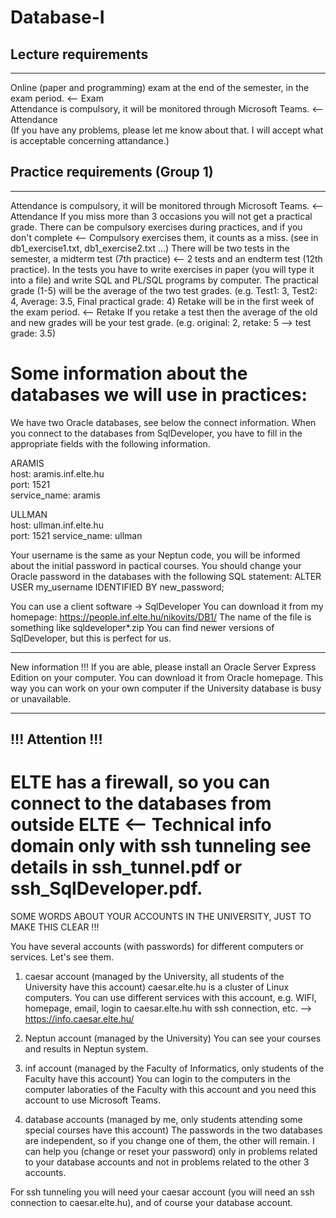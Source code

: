# Database-I

## Lecture requirements
--------------------
Online (paper and programming) exam at the end of the semester, in the exam period.  <-- Exam <br />
Attendance is compulsory, it will be monitored through Microsoft Teams.              <-- Attendance <br />
(If you have any problems, please let me know about that. I will accept what is 
acceptable concerning attandance.)

## Practice requirements (Group 1)
---------------------
Attendance is compulsory, it will be monitored through Microsoft Teams.              <-- Attendance
If you miss more than 3 occasions you will not get a practical grade.
There can be compulsory exercises during practices, and if you don't complete        <-- Compulsory exercises
them, it counts as a miss. (see in db1_exercise1.txt, db1_exercise2.txt ...) 
There will be two tests in the semester, a midterm test (7th practice)               <-- 2 tests
and an endterm test (12th practice).
In the tests you have to write exercises in paper (you will type it into a file) 
and write SQL and PL/SQL programs by computer.
The practical grade (1-5) will be the average of the two test grades.
(e.g. Test1: 3, Test2: 4, Average: 3.5, Final practical grade: 4)
Retake will be in the first week of the exam period.                                 <-- Retake
If you retake a test then the average of the old and new grades will
be your test grade. (e.g. original: 2, retake: 5 --> test grade: 3.5)


Some information about the databases we will use in practices:
=========================================================================
We have two Oracle databases, see below the connect information.
When you connect to the databases from SqlDeveloper, you have to fill in 
the appropriate fields with the following information.

ARAMIS <br />
host: aramis.inf.elte.hu <br />
port: 1521 <br />
service_name: aramis <br />

ULLMAN                  
host: ullman.inf.elte.hu                
port: 1521
service_name: ullman

Your username is the same as your Neptun code, you will be informed 
about the initial password in pactical courses.
You should change your Oracle password in the databases with the following SQL statement:
ALTER USER my_username IDENTIFIED BY new_password;

You can use a client software -> SqlDeveloper
You can download it from my homepage: https://people.inf.elte.hu/nikovits/DB1/
The name of the file is something like sqldeveloper*.zip
You can find newer versions of SqlDeveloper, but this is perfect for us.

************************************************
New information !!!
If you are able, please install an Oracle Server Express Edition on your computer.
You can download it from Oracle homepage.
This way you can work on your own computer if the University database is busy or unavailable.
************************************************

!!! Attention !!!
-----------------
ELTE has a firewall, so you can connect to the databases from outside ELTE                   <-- Technical info
domain only with ssh tunneling see details in ssh_tunnel.pdf or ssh_SqlDeveloper.pdf.
=====================================================================================
SOME WORDS ABOUT YOUR ACCOUNTS IN THE UNIVERSITY, JUST TO MAKE THIS CLEAR !!!

You have several accounts (with passwords) for different computers or services. Let's see them.

1. caesar account (managed by the University, all students of the University have this account)
caesar.elte.hu is a cluster of Linux computers. You can use different services with this account,
e.g. WIFI, homepage, email, login to caesar.elte.hu with ssh connection, etc.
--> https://info.caesar.elte.hu/

2. Neptun account (managed by the University)
You can see your courses and results in Neptun system.

3. inf account (managed by the Faculty of Informatics, only students of the Faculty have this account)
You can login to the computers in the computer laboraties of the Faculty with this account
and you need this account to use Microsoft Teams.

4. database accounts (managed by me, only students attending some special courses have this account)
The passwords in the two databases are independent, so if you change one of them, the other will remain.
I can help you (change or reset your password) only in problems related to your database accounts and not
in problems related to the other 3 accounts.

For ssh tunneling you will need your caesar account (you will need an ssh connection to caesar.elte.hu), 
and of course your database account.
